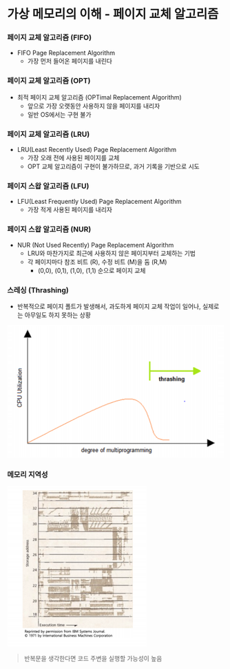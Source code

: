 

# 가상 메모리의 이해 - 페이지 교체 알고리즘



### 페이지 교체 알고리즘 (FIFO)

- FIFO Page Replacement Algorithm
  - 가장 먼저 들어온 페이지를 내린다



### 페이지 교체 알고리즘 (OPT)

- 최적 페이지 교체 알고리즘 (OPTimal Replacement Algorithm)
  - 앞으로 가장 오랫동안 사용하지 않을 페이지를 내리자
  - 일반 OS에서는 구현 불가



### 페이지 교체 알고리즘 (LRU)

- LRU(Least Recently Used) Page Replacement Algorithm
  - 가장 오래 전에 사용된 페이지를 교체
  - OPT 교체 알고리즘이 구현이 불가하므로, 과거 기록을 기반으로 시도



### 페이지 스왑 알고리즘 (LFU)

- LFU(Least Frequently Used) Page Replacement Algorithm
  - 가장 적게 사용된 페이지를 내리자



### 페이지 스왑 알고리즘 (NUR)

- NUR (Not Used Recently) Page Replacement Algorithm
  - LRU와 마찬가지로 최근에 사용하지 않은 페이지부터 교체하는 기법
  - 각 페이지마다 참조 비트 (R), 수정 비트 (M)을 둠 (R,M)
    - (0,0), (0,1), (1,0), (1,1) 순으로 페이지 교체



### 스레싱 (Thrashing)

- 반복적으로 페이지 폴트가 발생해서, 과도하게 페이지 교체 작업이 일어나, 실제로는 아무일도 하지 못하는 상황

![img](../image/os_image51.png)

### 메모리 지역성

![img](../image/os_image52.png)

>  반복문을 생각한다면 코드 주변을 실행할 가능성이 높음